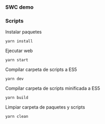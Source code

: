 ### SWC demo

### Scripts

Instalar paquetes

```
yarn install
```

Ejecutar web

```
yarn start
```

Compilar carpeta de scripts a ES5

```
yarn dev
```

Compilar carpeta de scripts minificada a ES5

```
yarn build
```

Limpiar carpeta de paquetes y scripts

```
yarn clean
```
